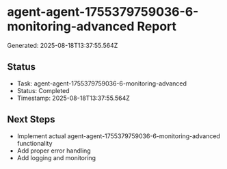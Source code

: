 # agent-agent-1755379759036-6-monitoring-advanced Report

Generated: 2025-08-18T13:37:55.564Z

## Status
- Task: agent-agent-1755379759036-6-monitoring-advanced
- Status: Completed
- Timestamp: 2025-08-18T13:37:55.564Z

## Next Steps
- Implement actual agent-agent-1755379759036-6-monitoring-advanced functionality
- Add proper error handling
- Add logging and monitoring
